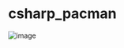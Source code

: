 # csharp_pacman
![image](https://github.com/user-attachments/assets/652a43de-452c-49c1-a2ac-537460eb9d49)
